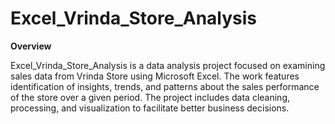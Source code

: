 # Excel_Vrinda_Store_Analysis
**Overview**

Excel_Vrinda_Store_Analysis is a data analysis project focused on examining sales data from Vrinda Store using Microsoft Excel. The work features identification of insights, trends, and patterns about the sales performance of the store over a given period. The project includes data cleaning, processing, and visualization to facilitate better business decisions.
